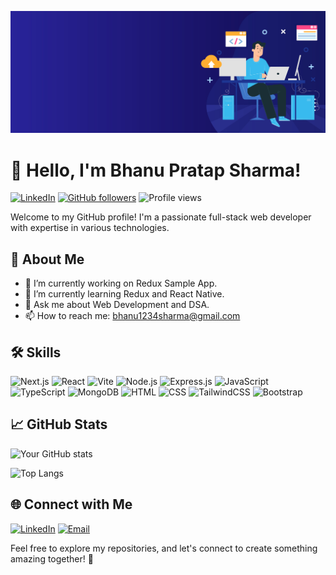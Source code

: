![Web Developer Banner](https://github.com/bhanu-sh/bhanu-sh/blob/main/header_banner-6.jpg)

# 👋 Hello, I'm Bhanu Pratap Sharma!

[![LinkedIn](https://img.shields.io/badge/LinkedIn-Connect-blue?style=flat-square&logo=linkedin)](https://www.linkedin.com/in/bhanu-sharma-a4063b136/) [![GitHub followers](https://img.shields.io/github/followers/bhanu-sh?label=Follow&style=social&logo=github)](https://github.com/bhanu-sh)
![Profile views](https://komarev.com/ghpvc/?username=bhanu-sh)

Welcome to my GitHub profile! I'm a passionate full-stack web developer with expertise in various technologies.

## 🚀 About Me

- 🔭 I’m currently working on Redux Sample App.
- 🌱 I’m currently learning Redux and React Native.
- 💬 Ask me about Web Development and DSA.
- 📫 How to reach me: bhanu1234sharma@gmail.com

## 🛠️ Skills

![Next.js](https://img.shields.io/badge/Next.js-Expert-white?logo=nextdotjs) ![React](https://img.shields.io/badge/React-Expert-blue?logo=react) ![Vite](https://img.shields.io/badge/Vite-Fluent-646CFF?logo=vite) ![Node.js](https://img.shields.io/badge/Node.js-Expert-green?logo=node.js) ![Express.js](https://img.shields.io/badge/Express.js-Expert-lightgrey?logo=express) ![JavaScript](https://img.shields.io/badge/JavaScript-Expert-yellow?logo=javascript) ![TypeScript](https://img.shields.io/badge/TypeScript-Fluent-blue?logo=typescript) ![MongoDB](https://img.shields.io/badge/MongoDB-Expert-green?logo=mongodb) ![HTML](https://img.shields.io/badge/HTML-Expert-orange?logo=html5) ![CSS](https://img.shields.io/badge/CSS-Expert-blue?logo=css3) ![TailwindCSS](https://img.shields.io/badge/TailwindCSS-Expert-cyan?logo=tailwind-css) ![Bootstrap](https://img.shields.io/badge/Bootstrap-Expert-purple?logo=bootstrap)

## 📈 GitHub Stats

![Your GitHub stats](https://github-readme-stats.vercel.app/api?username=bhanu-sh&show_icons=true&hide=contribs,prs)

![Top Langs](https://github-readme-stats.vercel.app/api/top-langs/?username=bhanu-sh&layout=compact)

## 🌐 Connect with Me

[![LinkedIn](https://img.shields.io/badge/LinkedIn-Connect-0077B5?style=flat-square&logo=linkedin)](https://www.linkedin.com/in/bhanu-sharma-a4063b136/)
[![Email](https://img.shields.io/badge/Email-Contact-D14836?style=flat-square&logo=gmail)](mailto:bhanu1234sharma@gmail.com)

Feel free to explore my repositories, and let's connect to create something amazing together! 🚀
